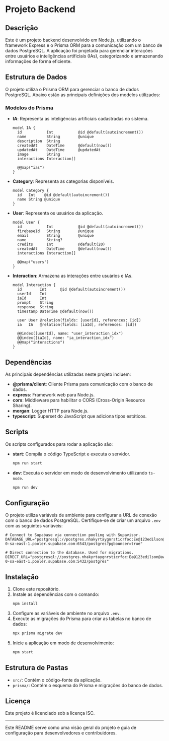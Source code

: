 # Projeto Backend

## Descrição

Este é um projeto backend desenvolvido em Node.js, utilizando o framework Express e o Prisma ORM para a comunicação com um banco de dados PostgreSQL. A aplicação foi projetada para gerenciar interações entre usuários e inteligências artificiais (IAs), categorizando e armazenando informações de forma eficiente.

## Estrutura de Dados

O projeto utiliza o Prisma ORM para gerenciar o banco de dados PostgreSQL. Abaixo estão as principais definições dos modelos utilizados:

### Modelos do Prisma

- **IA**: Representa as inteligências artificiais cadastradas no sistema.

  ```prisma
  model IA {
    id           Int           @id @default(autoincrement())
    name         String        @unique
    description  String
    createdAt    DateTime      @default(now())
    updatedAt    DateTime      @updatedAt
    image        String
    interactions Interaction[]

    @@map("ias")
  }
  ```

- **Category**: Representa as categorias disponíveis.

  ```prisma
  model Category {
    id   Int    @id @default(autoincrement())
    name String @unique
  }
  ```

- **User**: Representa os usuários da aplicação.

  ```prisma
  model User {
    id           Int           @id @default(autoincrement())
    firebaseId   String        @unique
    email        String        @unique
    name         String?
    credits      Int           @default(20)
    createdAt    DateTime      @default(now())
    interactions Interaction[]

    @@map("users")
  }
  ```

- **Interaction**: Armazena as interações entre usuários e IAs.

  ```prisma
  model Interaction {
    id        Int      @id @default(autoincrement())
    userId    Int
    iaId      Int
    prompt    String
    response  String
    timestamp DateTime @default(now())

    user User @relation(fields: [userId], references: [id])
    ia   IA   @relation(fields: [iaId], references: [id])

    @@index([userId], name: "user_interaction_idx")
    @@index([iaId], name: "ia_interaction_idx")
    @@map("interactions")
  }
  ```

## Dependências

As principais dependências utilizadas neste projeto incluem:

- **@prisma/client**: Cliente Prisma para comunicação com o banco de dados.
- **express**: Framework web para Node.js.
- **cors**: Middleware para habilitar o CORS (Cross-Origin Resource Sharing).
- **morgan**: Logger HTTP para Node.js.
- **typescript**: Superset do JavaScript que adiciona tipos estáticos.

## Scripts

Os scripts configurados para rodar a aplicação são:

- **start**: Compila o código TypeScript e executa o servidor.

  ```bash
  npm run start
  ```

- **dev**: Executa o servidor em modo de desenvolvimento utilizando `ts-node`.
  ```bash
  npm run dev
  ```

## Configuração

O projeto utiliza variáveis de ambiente para configurar a URL de conexão com o banco de dados PostgreSQL. Certifique-se de criar um arquivo `.env` com as seguintes variáveis:

```env
# Connect to Supabase via connection pooling with Supavisor.
DATABASE_URL="postgresql://postgres.nhakyrtaygnrsticrfoc:Ee@123edilson@aws-0-sa-east-1.pooler.supabase.com:6543/postgres?pgbouncer=true"

# Direct connection to the database. Used for migrations.
DIRECT_URL="postgresql://postgres.nhakyrtaygnrsticrfoc:Ee@123edilson@aws-0-sa-east-1.pooler.supabase.com:5432/postgres"
```

## Instalação

1. Clone este repositório.
2. Instale as dependências com o comando:
   ```bash
   npm install
   ```
3. Configure as variáveis de ambiente no arquivo `.env`.
4. Execute as migrações do Prisma para criar as tabelas no banco de dados:
   ```bash
   npx prisma migrate dev
   ```
5. Inicie a aplicação em modo de desenvolvimento:
   ```bash
   npm start
   ```

## Estrutura de Pastas

- `src/`: Contém o código-fonte da aplicação.
- `prisma/`: Contém o esquema do Prisma e migrações do banco de dados.

## Licença

Este projeto é licenciado sob a licença ISC.

---

Este README serve como uma visão geral do projeto e guia de configuração para desenvolvedores e contribuidores.
